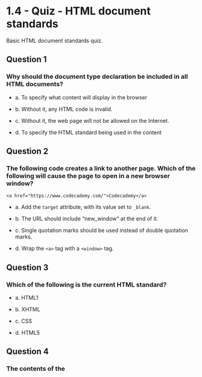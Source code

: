 # 1.4 - Quiz - HTML document standards
Basic HTML document standards quiz.

## Question 1

### Why should the document type declaration be included in all HTML documents?

- a. To specify what content will display in the browser

- b. Without it, any HTML code is invalid.

- c. Without it, the web page will not be allowed on the Internet.

- d. To specify the HTML standard being used in the content     

## Question 2

### The following code creates a link to another page. Which of the following will cause the page to open in a new browser window?
```
<a href="https://www.codecademy.com/">Codecademy</a>
```
- a. Add the ```target``` attribute, with its value set to ```_blank```.    

- b. The URL should include “new_window” at the end of it.

- c. Single quotation marks should be used instead of double quotation marks.

- d. Wrap the ```<a>``` tag with a ```<window>``` tag.

## Question 3

### Which of the following is the current HTML standard?

- a. HTML1

- b. XHTML

- c. CSS

- d. HTML5    

## Question 4

### The contents of the <title> tag will appear where in a modern browser?

- a. The browser’s tab     

- b. The first line of the web page

- c. The last line of the webpage

- d. It does not appear anywhere. Its purpose is to inform search engines.

## Question 5

### Which of the following tags instructs the browser to expect a well-formed HTML document?

- a. ```<head>```    

- b. ```<div>```

- c. ```<!DOCTYPE html>```    

- d. ```<body>```    

## Question 6

### All HTML code must be nested within which of the following tags?

- a. ```<body>```    

- b. ```<title>```

- c. ```<head>```

- d. ```<html>```     

## Question 7

### The following code is supposed to create a link to another web page, but fails to do so. Why?
```
<a>Codecademy</a> 
```

- a. The word “Codecademy” should be replaced with the URL to the Codecademy website.

- b. The ```<a>``` closing tag should be removed.

- c. The ```<a>``` element should be replaced with a ```<link>``` element.

- d. The ```<a>``` element is missing the href attribute set to the URL of the Codecademy website.    

## Question 8

Which of the following elements contains a web page’s metadata?

- a. ```<html>```    

- b. ```<body>```

- c. ```<about>```

- d. ```<head>```     

## Question 9

### Which of the following would create a link to a local HTML file called aboutme.html?

- a. ```<a href="https://www.aboutme.com/">About Me</a>```   

- b. ```<a href="./aboutme.html">About Me</a>```   

- c. ```<a href="./aboutme.html" />```  

- d. ```<a href="https://www.aboutme.com/" />```

## Question 10

### Which of the following is the correct syntax for a comment in HTML?

- a. # Comment, here

- b. <-- I'm a comment -->

- c. // I'm definitely a comment

- d. ```<!-- No, pretty sure I'm a comment -->```   

## Question 11

### The following HTML code should only exist within which of the following tags?
```
<title>Codecademy</title> 
```
- a. ```<body>```    

- b. ```<!DOCTYPE html>```

- c. ```<h1>```

- d. ```<head>```    

## Question 12

### What is the purpose of indentation and whitespace?

- a. To make code in an HTML file more readable. 

- b. To make sure the browser correctly interprets nested elements in an HTML file.

- c. To change the display of elements in the browser.

- d. To comment out code you don’t need.